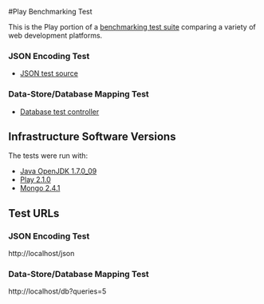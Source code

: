 #Play Benchmarking Test

This is the Play portion of a [benchmarking test suite](../) comparing a variety of web development platforms.

### JSON Encoding Test

* [JSON test source](app/controllers/Application.java)

### Data-Store/Database Mapping Test

* [Database test controller](app/controllers/Application.scala)

## Infrastructure Software Versions
The tests were run with:

* [Java OpenJDK 1.7.0_09](http://openjdk.java.net/)
* [Play 2.1.0](http://http://www.playframework.com/)
* [Mongo 2.4.1](http://www.mongodb.org/)

## Test URLs
### JSON Encoding Test

http://localhost/json

### Data-Store/Database Mapping Test

http://localhost/db?queries=5
